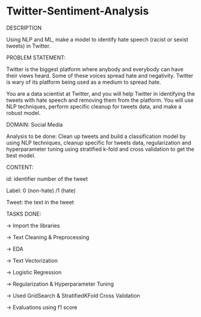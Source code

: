 # Twitter-Sentiment-Analysis
DESCRIPTION

Using NLP and ML, make a model to identify hate speech (racist or sexist tweets) in Twitter.

PROBLEM STATEMENT:  

Twitter is the biggest platform where anybody and everybody can have their views heard. Some of these voices spread hate and negativity. Twitter is wary of its platform being used as a medium  to spread hate. 

You are a data scientist at Twitter, and you will help Twitter in identifying the tweets with hate speech and removing them from the platform. You will use NLP techniques, perform specific cleanup for tweets data, and make a robust model.

DOMAIN: Social Media

Analysis to be done: Clean up tweets and build a classification model by using NLP techniques, cleanup specific for tweets data, regularization and hyperparameter tuning using stratified k-fold and cross validation to get the best model.

CONTENT: 

id: identifier number of the tweet

Label: 0 (non-hate) /1 (hate)

Tweet: the text in the tweet

TASKS DONE:

-> Import the libraries 

-> Text Cleaning & Preprocessing

-> EDA

-> Text Vectorization

-> Logistic Regression

-> Regularization & Hyperparameter Tuning

-> Used GridSearch & StratifiedKFold Cross Validation

-> Evaluations using f1 score
